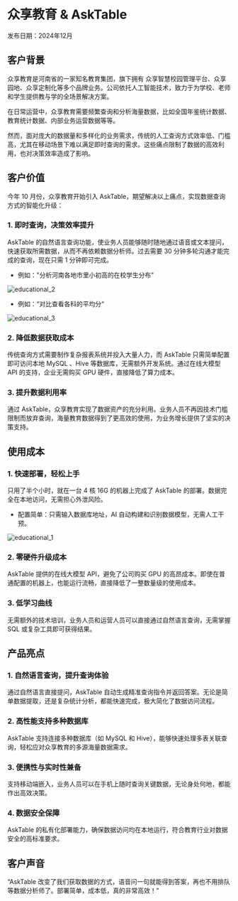 # 众享教育 & AskTable

发布日期：2024年12月


## 客户背景

众享教育是河南省的一家知名教育集团，旗下拥有 众享智慧校园管理平台、众享园地、众享定制化等多个品牌业务。公司依托人工智能技术，致力于为学校、老师和学生提供教与学的全场景解决方案。

在日常运营中，众享教育需要频繁查询和分析海量数据，比如全国年鉴统计数据、教育统计数据、内部业务运营数据等等。

然而，面对庞大的数据量和多样化的业务需求，传统的人工查询方式效率低、门槛高，尤其在移动场景下难以满足即时查询的需求。这些痛点限制了数据的高效利用，也对决策效率造成了影响。


## 客户价值

今年 10 月份，众享教育开始引入 AskTable，期望解决以上痛点，实现数据查询方式的智能化升级：

### 1. 即时查询，决策效率提升

AskTable 的自然语言查询功能，使业务人员能够随时随地通过语音或文本提问，快速获取所需数据，从而不再依赖数据分析师。过去需要 30 分钟多轮沟通才能完成的查询，现在只需 1 分钟即可完成。

- 例如："分析河南各地市里小初高的在校学生分布"

<div className="img-center large">
  <img src="/img/asktable/use_case_educational_2.png" alt="educational_2" />
</div>

- 例如：“对比查看各科的平均分“
<div className="img-center large">
  <img src="/img/asktable/use_case_educational_3.png" alt="educational_3" />
</div>


### 2. 降低数据获取成本

传统查询方式需要制作复杂报表系统并投入大量人力，而 AskTable 只需简单配置即可访问本地 MySQL 、Hive 等数据库，无需额外开发系统。通过在线大模型 API 的支持，企业无需购买 GPU 硬件，直接降低了算力成本。

### 3. 提升数据利用率

通过 AskTable，众享教育实现了数据资产的充分利用。业务人员不再因技术门槛限制而放弃查询，海量教育数据得到了更高效的使用，为业务增长提供了坚实的决策支持。

## 使用成本

### 1. 快速部署，轻松上手

只用了半个小时，就在一台 4 核 16G 的机器上完成了 AskTable 的部署。数据完全在本地访问，无需担心外泄风险。
- 配置简单：只需输入数据库地址，AI 自动构建和识别数据模型，无需人工干预。

<div className="img-center large">
  <img src="/img/asktable/use_case_educational_1.png" alt="educational_1" />
</div>

### 2. 零硬件升级成本

AskTable 提供的在线大模型 API，避免了公司购买 GPU 的高昂成本。即使在普通配置的机器上，也能运行流畅，直接降低了一整数量级的使用成本。

### 3. 低学习曲线

无需额外的技术培训，业务人员和运营人员可以直接通过自然语言查询，无需掌握 SQL 或复杂工具即可获得结果。

## 产品亮点

### 1. 自然语言查询，提升查询体验

通过自然语言直接提问，AskTable 自动生成精准查询指令并返回答案。无论是简单数据提取，还是复杂统计分析，都能快速完成，极大简化了数据访问流程。

### 2. 高性能支持多种数据库

AskTable 支持连接多种数据库（如 MySQL 和 Hive），能够快速处理多表关联查询，轻松应对众享教育的多源海量数据需求。

### 3. 便携性与实时性兼备

支持移动端嵌入，业务人员可以在手机上随时查询关键数据，无论身处何地，都能作出高效决策。

### 4. 数据安全保障

AskTable 的私有化部署能力，确保数据访问均在本地运行，符合教育行业对数据安全的高标准要求。


## 客户声音

“AskTable 改变了我们获取数据的方式，语音问一句就能得到答案，再也不用排队等数据分析师了。部署简单，成本低，真的非常高效！”